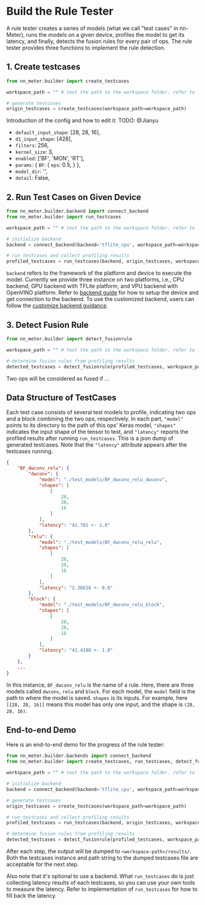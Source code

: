 # Build the Rule Tester

A rule tester creates a series of models (what we call "test cases" in nn-Meter), runs the models on a given device, profiles the model to get its latency, and finally, detects the fusion rules for every pair of ops. The rule tester provides three functions to implement the rule detection.

## 1. Create testcases
```python
from nn_meter.builder import create_testcases

workspace_path = "" # text the path to the workspace folder. refer to ./backend.md for further information.

# generate testcases
origin_testcases = create_testcases(workspace_path=workspace_path)
```
Introduction of the config and how to edit it. 
TODO: @Jianyu
- `default_input_shape`: [28, 28, 16],
- `d1_input_shape`: [428],
- `filters`: 256,
- `kernel_size`: 3,
- `enabled`: ['BF', 'MON', 'RT'],
- `params`: {
    `BF`: {
        `eps`: 0.5,
        }
    },
- `model_dir`: '',
- `detail`: False,


## 2. Run Test Cases on Given Device
```python
from nn_meter.builder.backend import connect_backend
from nn_meter.builder import run_testcases

workspace_path = "" # text the path to the workspace folder. refer to ./backend.md for further information.

# initialize backend
backend = connect_backend(backend='tflite_cpu', workspace_path=workspace_path)

# run testcases and collect profiling results
profiled_testcases = run_testcases(backend, origin_testcases, workspace_path=workspace_path)
```

`backend` refers to the framework of the platform and device to execute the model. Currently we provide three instance on two platforms, i.e., CPU backend, GPU backend with TFLite platform, and VPU backend with OpenVINO platform. Refer to [backend guide](./backend.md) for how to setup the device and get connection to the backend. To use the customized backend, users can follow the [customize backend guidance](./build_customized_backend.md).

## 3. Detect Fusion Rule
```python
from nn_meter.builder import detect_fusionrule

workspace_path = "" # text the path to the workspace folder. refer to ./backend.md for further information.

# determine fusion rules from profiling results
detected_testcases = detect_fusionrule(profiled_testcases, workspace_path=workspace_path)
```
Two ops will be considered as fused if ...

## Data Structure of TestCases
Each test case consists of several test models to profile, indicating two ops and a block combining the two ops, respectively. In each part, `"model"` points to its directory to the path of this ops' Keras model, `"shapes"` indicates the input shape of the tensor to test, and `"latency"` reports the profiled results after running `run_testcases`. This is a json dump of generated testcases. Note that the `"latency"` attribute appears after the testcases running.

```json
{
    "BF_dwconv_relu": {
        "dwconv": {
            "model": "./test_models/BF_dwconv_relu_dwconv",
            "shapes": [
                [
                    28,
                    28,
                    16
                ]
            ],
            "latency": "41.781 +- 1.0"
        },
        "relu": {
            "model": "./test_models/BF_dwconv_relu_relu",
            "shapes": [
                [
                    28,
                    28,
                    16
                ]
            ],
            "latency": "2.36618 +- 0.0"
        },
        "block": {
            "model": "./test_models/BF_dwconv_relu_block",
            "shapes": [
                [
                    28,
                    28,
                    16
                ]
            ],
            "latency": "41.4198 +- 1.0"
        }
    },
    ...
}
```
In this instance, `BF_dwconv_relu` is the name of a rule. Here, there are three models called `dwconv`, `relu` and `block`. For each model, the `model` field is the path to where the model is saved. `shapes` is its inputs. For example, here `[[28, 28, 16]]` means this model has only one input, and the shape is `(28, 28, 16)`.

## End-to-end Demo
Here is an end-to-end demo for the progress of the rule tester:
```python
from nn_meter.builder.backends import connect_backend
from nn_meter.builder import create_testcases, run_testcases, detect_fusionrule

workspace_path = "" # text the path to the workspace folder. refer to ./backend.md for further information.

# initialize backend
backend = connect_backend(backend='tflite_cpu', workspace_path=workspace_path)

# generate testcases
origin_testcases = create_testcases(workspace_path=workspace_path)

# run testcases and collect profiling results
profiled_testcases = run_testcases(backend, origin_testcases, workspace_path=workspace_path)

# determine fusion rules from profiling results
detected_testcases = detect_fusionrule(profiled_testcases, workspace_path=workspace_path)
```

After each step, the output will be dumped to `<workspace-path>/results/`. Both the testcases instance and path string to the dumped testcases file are acceptable for the next step.

Also note that it's optional to use a backend. What `run_testcases` do is just collecting latency results of each testcases, so you can use your own tools to measure the latency. Refer to implementation of `run_testcases` for how to fill back the latency.
